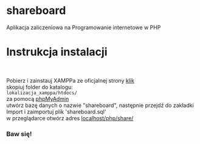 # shareboard
Aplikacja zaliczeniowa na Programowanie internetowe w PHP


<h1>Instrukcja instalacji</h1>
<br>
<p>Pobierz i zainstauj XAMPPa ze oficjalnej strony <a href="https://www.apachefriends.org/pl/index.html">klik</a><br>
skopiuj folder do katalogu:<br>
<code>lokalizacja_xamppa/htdocs/</code><br>
za pomocą <a href="localhost/phpmyadmin">phpMyAdmin</a><br>
utwórz bazę danych o nazwie "shareboard", następnie przejdź do zakładki Import i zaimportuj plik 'shareboard.sql'<br>
w przeglądarce otwórz adres <a href="localhost/php/share/">localhost/php/share/</a><br>
<h3>Baw się!</h3>
